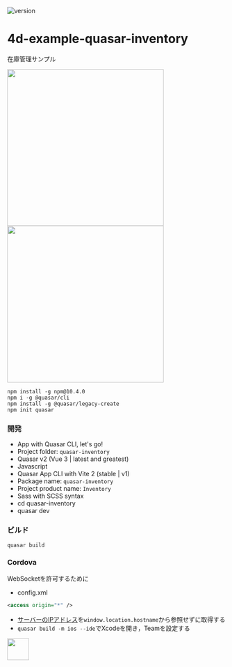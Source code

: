 ![version](https://img.shields.io/badge/version-20%20R3%2B-E23089)

# 4d-example-quasar-inventory
在庫管理サンプル

<img src="https://github.com/miyako/4d-example-quasar-inventory/assets/1725068/2f58a29c-9733-4650-9d61-49141b05ee78" style="height:360px;width:auto;" />

<img src="https://github.com/miyako/4d-example-quasar-inventory/assets/1725068/744358fb-d00e-46e9-86d5-71f55087521f" style="height:360px;width:auto;" />

```
npm install -g npm@10.4.0
npm i -g @quasar/cli
npm install -g @quasar/legacy-create
npm init quasar
```

### 開発

* App with Quasar CLI, let's go!
* Project folder: `quasar-inventory`
* Quasar v2 (Vue 3 | latest and greatest)
* Javascript
* Quasar App CLI with Vite 2 (stable | v1)
* Package name: `quasar-inventory`
* Project product name: `Inventory`
* Sass with SCSS syntax
* cd quasar-inventory
* quasar dev

### ビルド

```
quasar build
```

### Cordova

WebSocketを許可するために

* config.xml

```xml
<access origin="*" />
```

* [サーバーのIPアドレス](https://github.com/miyako/4d-example-quasar-inventory/blob/main/quasar-inventory/src/pages/Inventory.vue#L74)を`window.location.hostname`から参照せずに取得する
* `quasar build -m ios --ide`でXcodeを開き，Teamを設定する

<img src="https://github.com/miyako/4d-example-quasar-inventory/assets/1725068/95782382-4b43-4f4e-a1f8-caaba643849b" height="50" />
